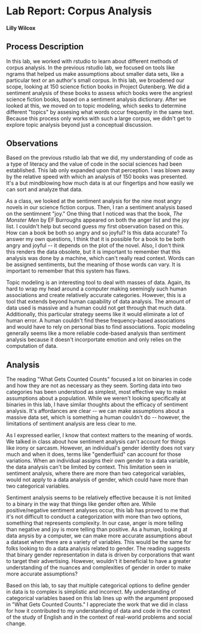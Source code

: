 # Lab Report: Corpus Analysis

#### Lilly Wilcox

## Process Description

In this lab, we worked with rstudio to learn about different methods of corpus analysis. In the previous rstudio lab, we focused on tools like ngrams that helped us make assumptions about smaller data sets, like a particular text or an author's small corpus. In this lab, we broadened our scope, looking at 150 science fiction books in Project Gutenberg. We did a sentiment analysis of these books to assess which books were the angriest science fiction books, based on a sentiment analysis dictionary. After we looked at this, we moved on to topic modeling, which seeks to determine different "topics" by assesing what words occur frequently in the same text. Because this process only works with such a large corpus, we didn't get to explore topic analysis beyond just a conceptual discussion.

## Observations

Based on the previous rstudio lab that we did, my understanding of code as a type of literacy and the value of code in the social sciences had been established. This lab only expanded upon that perception. I was blown away by the relative speed with which an analysis of 150 books was presented. It's a but mindblowing how much data is at our fingertips and how easily we can sort and analyze that data. 

As a class, we looked at the sentiment analysis for the nine most angry novels in our science fiction corpus. Then, I ran a sentiment analysis based on the sentimnent "joy." One thing that I noticed was that the book, *The Monster Men* by EF Burroughs appeared on both the anger list and the joy list. I couldn't help but second guess my first observation based on this. How can a book be both so angry and so joyful? Is this data accurate? To answer my own questions, I think that it is possible for a book to be both angry and joyful -- it depends on the plot of the novel. Also, I don't think this renders the data obsolete, but it is important to remember that this analysis was done by a machine, which can't really read context. Words can be assigned sentiments, but the meaning of those words can vary. It is important to remember that this system has flaws. 

Topic modeling is an interesting tool to deal with masses of data. Again, its hard to wrap my head around a computer making seemingly such human associations and create relatively accurate categories. However, this is a tool that extends beyond human capability of data analysis. The amount of data used is massive and a human could not get through that much data. Additionally, this particular strategy seems like it would eliminate a lot of human error. A human couldn't find these frequency-based associations and would have to rely on personal bias to find associations. Topic modeling generally seems like a more reliable code-based analysis than sentiment analysis because it doesn't incorportate emotion and only relies on the computation of data. 

## Analysis

The reading "What Gets Counted Counts" focused a lot on binaries in code and how they are not as necessary as they seem. Sorting data into two categories has been understood as simplest, most effective way to make assumptions about a population. While we weren't looking specifically at binaries in this lab, I have similar thoughts about the efficacy of sentiment analysis. It's affordances are clear -- we can make assumptions about a massive data set, which is something a human couldn't do -- however, the limitations of sentiment analysis are less clear to me. 

As I expressed earlier, I know that context matters to the meaning of words. We talked in class about how sentiment analysis can't account for things like irony or sarcasm. However, an individual's gender identity does not vary much and when it does, terms like "genderfluid" can account for those variations. When an individual assigns their own gender to a data variable, the data analysis can't be limited by context. This limitation seen in sentiment analysis, where there are more than two categorical variables, would not apply to a data analysis of gender, which could have more than two categorical variables. 

Sentiment analysis seems to be relatively effective because it is not limited to a binary in the way that things like gender often are. While positive/negative sentiment analyses occur, this lab has proved to me that it's not difficult to conduct a categorization with more than two options, something that represents complexity. In our case, anger is more telling than negative and joy is more telling than positive. As a human, looking at data anysis by a computer, we can make more accurate assumptions about a dataset when there are a variety of variables. This would be the same for folks looking to do a data analysis related to gender. The reading suggests that binary gender representation in data is driven by corporations that want to target their advertising. However, wouldn't it beneficial to have a greater understanding of the nuances and complexities of gender in order to make more accurate assumptions? 

Based on this lab, to say that multiple categorical options to define gender in data is to complex is simplistic and incorrect. My understanding of categorical variables based on this lab lines up with the argument proposed in "What Gets Counted Counts." I appreciate the work that we did in class for how it contributed to my understanding of data and code in the context of the study of English and in the context of real-world problems and social change. 

